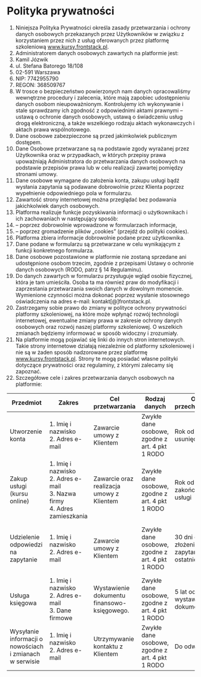 # Polityka prywatności

1. Niniejsza Polityka Prywatności określa zasady przetwarzania i ochrony danych osobowych przekazanych przez Użytkowników w związku z korzystaniem przez nich z usług oferowanych przez platformę szkoleniową www.kursy.frontstack.pl.
2. Administratorem danych osobowych zawartych na platformie jest:
3. Kamil Józwik
4. ul. Stefana Batorego 18/108
5. 02-591 Warszawa
6. NIP: 7742955790
7. REGON: 368509767
8. W trosce o bezpieczeństwo powierzonych nam danych opracowaliśmy wewnętrzne procedury i zalecenia, które mają zapobiec udostępnieniu danych osobom nieupoważnionym. Kontrolujemy ich wykonywanie i stale sprawdzamy ich zgodność z odpowiednimi aktami prawnymi – ustawą o ochronie danych osobowych, ustawą o świadczeniu usług drogą elektroniczną, a także wszelkiego rodzaju aktach wykonawczych i aktach prawa wspólnotowego.
9. Dane osobowe zabezpieczone są przed jakimkolwiek publicznym dostępem.
10. Dane Osobowe przetwarzane są na podstawie zgody wyrażanej przez Użytkownika oraz w przypadkach, w których przepisy prawa upoważniają Administratora do przetwarzania danych osobowych na podstawie przepisów prawa lub w celu realizacji zawartej pomiędzy stronami umowy.
11. Dane osobowe wymagane do założenia konta, zakupu usługi bądź wysłania zapytania są podawane dobrowolnie przez Klienta poprzez wypełnienie odpowiedniego pola w formularzu.
12. Zawartość strony internetowej można przeglądać bez podawania jakichkolwiek danych osobowych.
13. Platforma realizuje funkcje pozyskiwania informacji o użytkownikach i ich zachowaniach w następujący sposób:
14. – poprzez dobrowolnie wprowadzone w formularzach informacje,
15. – poprzez gromadzenie plików „cookies” (przejdź do polityki cookies).
16. Platforma zbiera informacje dobrowolnie podane przez użytkownika.
17. Dane podane w formularzu są przetwarzane w celu wynikającym z funkcji konkretnego formularza.
18. Dane osobowe pozostawione w platformie nie zostaną sprzedane ani udostępnione osobom trzecim, zgodnie z przepisami Ustawy o ochronie danych osobowych (RODO, patrz § 14 Regulaminu).
19. Do danych zawartych w formularzu przysługuje wgląd osobie fizycznej, która je tam umieściła. Osoba ta ma również praw do modyfikacji i zaprzestania przetwarzania swoich danych w dowolnym momencie. Wymienione czynności można dokonać poprzez wysłanie stosownego oświadczenia na adres e-mail: kontakt[@]frontstack.pl.
20. Zastrzegamy sobie prawo do zmiany w polityce ochrony prywatności platformy szkoleniowej, na które może wpłynąć rozwój technologii internetowej, ewentualne zmiany prawa w zakresie ochrony danych osobowych oraz rozwój naszej platformy szkoleniowej. O wszelkich zmianach będziemy informować w sposób widoczny i zrozumiały.
21. Na platformie mogą pojawiać się linki do innych stron internetowych. Takie strony internetowe działają niezależnie od platformy szkoleniowej i nie są w żaden sposób nadzorowane przez platformę www.kursy.frontstack.pl. Strony te mogą posiadać własne polityki dotyczące prywatności oraz regulaminy, z którymi zalecamy się zapoznać.
22. Szczegółowe cele i zakres przetwarzania danych osobowych na platformie:

<table><thead><tr><th>Przedmiot</th><th>Zakres</th><th>Cel przetwarzania</th><th>Rodzaj danych</th><th>Okres przechowywania</th><th>Kategoria osób</th></tr></thead><tbody><tr><td>Utworzenie konta</td><td>1. Imię i nazwisko<br>2. Adres e-mail</td><td>Zawarcie umowy z<br>Klientem</td><td>Zwykłe dane osobowe, zgodne z<br>art. 4 pkt 1 RODO</td><td>Rok od daty usunięcia konta</td><td>Potencjalni klienci serwisu</td></tr><tr><td>Zakup usługi (kursu online)</td><td>1. Imię i nazwisko<br>2. Adres e-mail<br>3. Nazwa firmy<br>4. Adres zamieszkania</td><td>Zawarcie oraz realizacja umowy z<br>Klientem</td><td>Zwykłe dane osobowe, zgodne z<br>art. 4 pkt 1 RODO</td><td>Rok od daty zakończenia usługi</td><td>Klienci serwisu</td></tr><tr><td>Udzielenie odpowiedzi na zapytanie</td><td>1. Imię i nazwisko<br>2. Adres e-mail</td><td>Zawarcie umowy z<br>Klientem</td><td>Zwykłe dane osobowe, zgodne z<br>art. 4 pkt 1 RODO </td><td>30 dni od złożenia<br>zapytania lub<br>ostatniej akcji</td><td>Osoby, które skontaktowały się z<br>obiektem przez formularz kontaktowy</td></tr><tr><td>Usługa księgowa</td><td>1. Imię i nazwisko<br>2. Adres e-mail<br>3. Dane firmowe</td><td>Wystawienie dokumentu<br>finansowo-księgowego.</td><td>Zwykłe dane osobowe, zgodne z<br>art. 4 pkt 1 RODO</td><td>5 lat od wystawienia dokumentu</td><td>Klienci serwisu</td></tr><tr><td>Wysyłanie informacji o nowościach i zmianach w serwisie</td><td>1. Imię i nazwisko<br>2. Adres e-mail</td><td>Utrzymywanie kontaktu z<br>Klientem</td><td>Zwykłe dane osobowe, zgodne z<br>art. 4 pkt 1 RODO</td><td>Do odwołania</td><td>Kliencie, którzy wyrazili zgodę na<br>otrzymywanie informacji.</td></tr></tbody></table>
